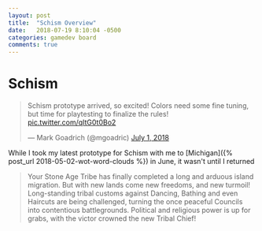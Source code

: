 ```yaml
---
layout: post
title:  "Schism Overview"
date:   2018-07-19 8:10:04 -0500
categories: gamedev board 
comments: true
---
```


# Schism

<blockquote class="twitter-tweet" data-lang="en"><p lang="en" dir="ltr">Schism prototype arrived, so excited! Colors need some fine tuning, but time for playtesting to finalize the rules! <a href="https://t.co/qItG0t0Bo2">pic.twitter.com/qItG0t0Bo2</a></p>&mdash; Mark Goadrich (@mgoadric) <a href="https://twitter.com/mgoadric/status/1013494054347264002?ref_src=twsrc%5Etfw">July 1, 2018</a></blockquote>
<script async src="https://platform.twitter.com/widgets.js" charset="utf-8"></script>

While I took my latest prototype for Schism with me to [Michigan]({% post_url 2018-05-02-wot-word-clouds %}) in June, it wasn't until 
I returned 

>Your Stone Age Tribe has finally completed a long and arduous island migration. But with new lands come new freedoms, and new turmoil! Long-standing tribal customs against Dancing, Bathing and even Haircuts are being challenged, turning the once peaceful Councils into contentious battlegrounds. Political and religious power is up for grabs, with the victor crowned the new Tribal Chief!


